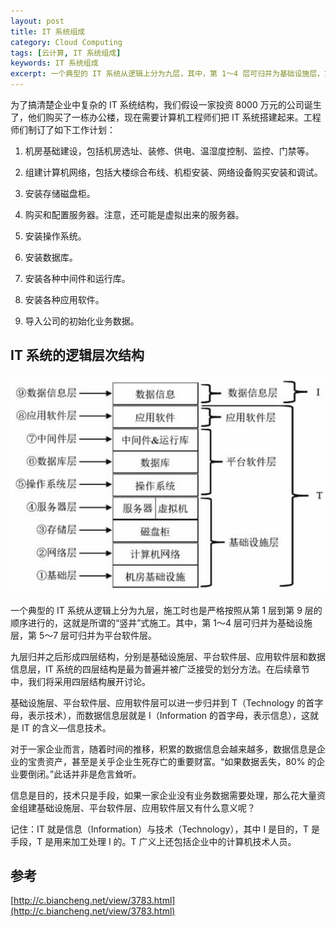 ```yaml
---
layout: post
title: IT 系统组成
category: Cloud Computing
tags: [云计算, IT 系统组成]
keywords: IT 系统组成
excerpt: 一个典型的 IT 系统从逻辑上分为九层，其中，第 1～4 层可归并为基础设施层，第 5～7 层可归并为平台软件层。
---
```


为了搞清楚企业中复杂的 IT 系统结构，我们假设一家投资 8000 万元的公司诞生了，他们购买了一栋办公楼，现在需要计算机工程师们把 IT 系统搭建起来。工程师们制订了如下工作计划：

1. 机房基础建设，包括机房选址、装修、供电、温湿度控制、监控、门禁等。

2. 组建计算机网络，包括大楼综合布线、机柜安装、网络设备购买安装和调试。

3. 安装存储磁盘柜。

4. 购买和配置服务器。注意，还可能是虚拟出来的服务器。

5. 安装操作系统。

6. 安装数据库。

7. 安装各种中间件和运行库。

8. 安装各种应用软件。

9. 导入公司的初始化业务数据。

## IT 系统的逻辑层次结构

![](/assets/images/2020/it_system_architecture.jpg)

一个典型的 IT 系统从逻辑上分为九层，施工时也是严格按照从第 1 层到第 9 层的顺序进行的，这就是所谓的“竖井”式施工。其中，第 1～4 层可归并为基础设施层，第 5～7 层可归并为平台软件层。

九层归并之后形成四层结构，分别是基础设施层、平台软件层、应用软件层和数据信息层，IT 系统的四层结构是最为普遍并被广泛接受的划分方法。在后续章节中，我们将采用四层结构展开讨论。

基础设施层、平台软件层、应用软件层可以进一步归并到 T（Technology 的首字母，表示技术），而数据信息层就是 I（Information 的首字母，表示信息），这就是 IT 的含义—信息技术。

对于一家企业而言，随着时间的推移，积累的数据信息会越来越多，数据信息是企业的宝贵资产，甚至是关乎企业生死存亡的重要财富。“如果数据丢失，80% 的企业要倒闭。”此话并非是危言耸听。

信息是目的，技术只是手段，如果一家企业没有业务数据需要处理，那么花大量资金组建基础设施层、平台软件层、应用软件层又有什么意义呢？

记住：IT 就是信息（Information）与技术（Technology），其中 I 是目的，T 是手段，T 是用来加工处理 I 的。T 广义上还包括企业中的计算机技术人员。

## 参考

[http://c.biancheng.net/view/3783.html](http://c.biancheng.net/view/3783.html)
